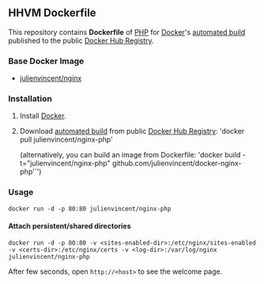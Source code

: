 ## HHVM Dockerfile


This repository contains **Dockerfile** of [PHP](http://php.net/) for [Docker](https://www.docker.com/)'s [automated build](https://registry.hub.docker.com/u/julienvincent/nginx-php/) published to the public [Docker Hub Registry](https://registry.hub.docker.com/).


### Base Docker Image

* [julienvincent/nginx](https://registry.hub.docker.com/u/julienvincent/nginx/)


### Installation

1. Install [Docker](https://www.docker.com/).

2. Download [automated build](https://registry.hub.docker.com/u/julienvincent/nginx-php/) from public [Docker Hub Registry](https://registry.hub.docker.com/): 'docker pull julienvincent/nginx-php'

   (alternatively, you can build an image from Dockerfile: 'docker build -t="julienvincent/nginx-php" github.com/julienvincent/docker-nginx-php'`')


### Usage

    docker run -d -p 80:80 julienvincent/nginx-php

#### Attach persistent/shared directories

    docker run -d -p 80:80 -v <sites-enabled-dir>:/etc/nginx/sites-enabled -v <certs-dir>:/etc/nginx/certs -v <log-dir>:/var/log/nginx julienvincent/nginx-php

After few seconds, open `http://<host>` to see the welcome page.
